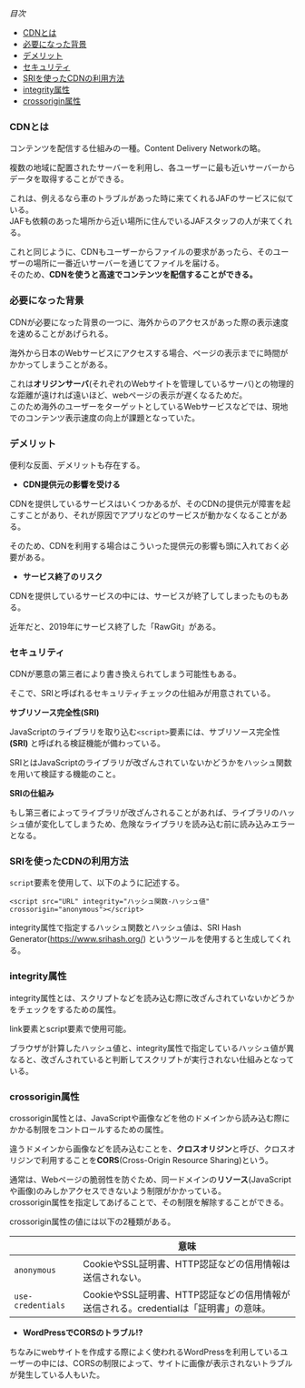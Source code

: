 *目次*
* [CDNとは](#CDNとは)
* [必要になった背景](#必要になった背景)
* [デメリット](#デメリット)
* [セキュリティ](#セキュリティ)
* [SRIを使ったCDNの利用方法](#SRIを使ったCDNの利用方法)
* [integrity属性](#integrity属性)
* [crossorigin属性](#crossorigin属性)

### CDNとは

コンテンツを配信する仕組みの一種。Content Delivery Networkの略。

複数の地域に配置されたサーバーを利用し、各ユーザーに最も近いサーバーからデータを取得することができる。

これは、例えるなら車のトラブルがあった時に来てくれるJAFのサービスに似ている。  
JAFも依頼のあった場所から近い場所に住んでいるJAFスタッフの人が来てくれる。

これと同じように、CDNもユーザーからファイルの要求があったら、そのユーザーの場所に一番近いサーバーを通じてファイルを届ける。  
そのため、**CDNを使うと高速でコンテンツを配信することができる。**

### 必要になった背景

CDNが必要になった背景の一つに、海外からのアクセスがあった際の表示速度を速めることがあげられる。

海外から日本のWebサービスにアクセスする場合、ページの表示までに時間がかかってしまうことがある。

これは**オリジンサーバ**(それぞれのWebサイトを管理しているサーバ)との物理的な距離が遠ければ遠いほど、webページの表示が遅くなるためだ。  
このため海外のユーザーをターゲットとしているWebサービスなどでは、現地でのコンテンツ表示速度の向上が課題となっていた。

### デメリット

便利な反面、デメリットも存在する。

* **CDN提供元の影響を受ける**

CDNを提供しているサービスはいくつかあるが、そのCDNの提供元が障害を起こすことがあり、それが原因でアプリなどのサービスが動かなくなることがある。

そのため、CDNを利用する場合はこういった提供元の影響も頭に入れておく必要がある。

* **サービス終了のリスク**

CDNを提供しているサービスの中には、サービスが終了してしまったものもある。

近年だと、2019年にサービス終了した「RawGit」がある。

### セキュリティ

CDNが悪意の第三者により書き換えられてしまう可能性もある。

そこで、SRIと呼ばれるセキュリティチェックの仕組みが用意されている。

**サブリソース完全性(SRI)**

JavaScriptのライブラリを取り込む`<script>`要素には、サブリソース完全性 **(SRI)** と呼ばれる検証機能が備わっている。

SRIとはJavaScriptのライブラリが改ざんされていないかどうかをハッシュ関数を用いて検証する機能のこと。

**SRIの仕組み**

もし第三者によってライブラリが改ざんされることがあれば、ライブラリのハッシュ値が変化してしまうため、危険なライブラリを読み込む前に読み込みエラーとなる。

### SRIを使ったCDNの利用方法

`script`要素を使用して、以下のように記述する。

```
<script src="URL" integrity="ハッシュ関数-ハッシュ値" crossorigin="anonymous"></script>
```

integrity属性で指定するハッシュ関数とハッシュ値は、SRI Hash Generator(https://www.srihash.org/) というツールを使用すると生成してくれる。

### integrity属性

integrity属性とは、スクリプトなどを読み込む際に改ざんされていないかどうかをチェックをするための属性。

link要素とscript要素で使用可能。

ブラウザが計算したハッシュ値と、integrity属性で指定しているハッシュ値が異なると、改ざんされていると判断してスクリプトが実行されない仕組みとなっている。

### crossorigin属性

crossorigin属性とは、JavaScriptや画像などを他のドメインから読み込む際にかかる制限をコントロールするための属性。

違うドメインから画像などを読み込むことを、**クロスオリジン**と呼び、クロスオリジンで利用することを**CORS**(Cross-Origin Resource Sharing)という。

通常は、Webページの脆弱性を防ぐため、同一ドメインの**リソース**(JavaScriptや画像)のみしかアクセスできないよう制限がかかっている。  
crossorigin属性を指定してあげることで、その制限を解除することができる。

crossorigin属性の値には以下の2種類がある。

||意味|
|-|-|
|`anonymous`|CookieやSSL証明書、HTTP認証などの信用情報は送信されない。|
|`use-credentials`|CookieやSSL証明書、HTTP認証などの信用情報が送信される。credentialは「証明書」の意味。|

* **WordPressでCORSのトラブル!?**

ちなみにwebサイトを作成する際によく使われるWordPressを利用しているユーザーの中には、CORSの制限によって、サイトに画像が表示されないトラブルが発生している人もいた。













